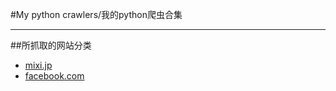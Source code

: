 #My python crawlers/我的python爬虫合集

----

##所抓取的网站分类

* [mixi.jp](www.mixi.jp)
* [facebook.com](www.facebook.com)
